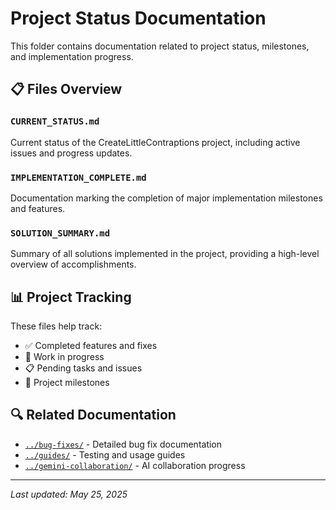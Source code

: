 # Project Status Documentation

This folder contains documentation related to project status, milestones, and implementation progress.

## 📋 Files Overview

### `CURRENT_STATUS.md`
Current status of the CreateLittleContraptions project, including active issues and progress updates.

### `IMPLEMENTATION_COMPLETE.md`
Documentation marking the completion of major implementation milestones and features.

### `SOLUTION_SUMMARY.md`
Summary of all solutions implemented in the project, providing a high-level overview of accomplishments.

## 📊 Project Tracking
These files help track:
- ✅ Completed features and fixes
- 🔄 Work in progress
- 📋 Pending tasks and issues
- 🎯 Project milestones

## 🔍 Related Documentation
- [`../bug-fixes/`](../bug-fixes/) - Detailed bug fix documentation
- [`../guides/`](../guides/) - Testing and usage guides
- [`../gemini-collaboration/`](../gemini-collaboration/) - AI collaboration progress

---
*Last updated: May 25, 2025*
